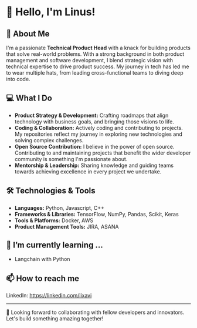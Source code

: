 # 👋 Hello, I'm Linus!

## 🚀 About Me

I'm a passionate **Technical Product Head** with a knack for building products that solve real-world problems. With a strong background in both product management and software development, I blend strategic vision with technical expertise to drive product success. My journey in tech has led me to wear multiple hats, from leading cross-functional teams to diving deep into code.

## 💻 What I Do

- **Product Strategy & Development:** Crafting roadmaps that align technology with business goals, and bringing those visions to life.
- **Coding & Collaboration:** Actively coding and contributing to projects. My repositories reflect my journey in exploring new technologies and solving complex challenges.
- **Open Source Contribution:** I believe in the power of open source. Contributing to and maintaining projects that benefit the wider developer community is something I'm passionate about.
- **Mentorship & Leadership:** Sharing knowledge and guiding teams towards achieving excellence in every project we undertake.

## 🛠 Technologies & Tools

- **Languages:** Python, Javascript, C++
- **Frameworks & Libraries:** TensorFlow, NumPy, Pandas, Scikit, Keras
- **Tools & Platforms:** Docker, AWS
- **Product Management Tools:**  JIRA, ASANA
  
## 🌱 I’m currently learning ...

- Langchain with Python
  
## 📫 How to reach me

LinkedIn: https://linkedin.com/lixavi

---

👀 Looking forward to collaborating with fellow developers and innovators. Let's build something amazing together!

<!--<p><img align="left" src="https://github-readme-stats.vercel.app/api/top-langs?username=lixavi&show_icons=true&locale=en&layout=compact&hide_title=false" alt="lixavi" /></p>-->

<!--<p>&nbsp;<img align="center" src="https://github-readme-stats.vercel.app/api?username=lixavi&show_icons=true&locale=en&hide_title=true" alt="lixavi" /></p>-->

<!--<p><img align="center" src="https://github-readme-streak-stats.herokuapp.com/?user=lixavi&" alt="lixavi" /></p>-->
